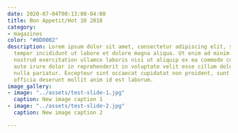 ```yaml
---
date: 2020-07-04T00:13:08-04:00
title: Bon Appetit/Hot 10 2018
category:
- magazines
color: "#0D0002"
description: Lorem ipsum dolor sit amet, consectetur adipiscing elit, sed do eiusmod
  tempor incididunt ut labore et dolore magna aliqua. Ut enim ad minim veniam, quis
  nostrud exercitation ullamco laboris nisi ut aliquip ex ea commodo consequat. Duis
  aute irure dolor in reprehenderit in voluptate velit esse cillum dolore eu fugiat
  nulla pariatur. Excepteur sint occaecat cupidatat non proident, sunt in culpa qui
  officia deserunt mollit anim id est laborum.
image_gallery:
- image: "../assets/test-slide-1.jpg"
  caption: New image caption 1
- image: "../assets/test-slide-2.jpg"
  caption: New image caption 2

---
```

